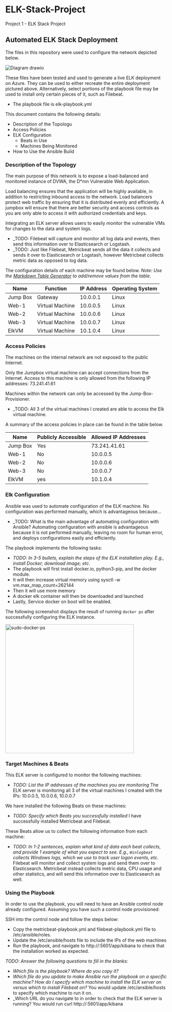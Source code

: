 # ELK-Stack-Project
Project 1 - ELK Stack Project

## Automated ELK Stack Deployment

The files in this repository were used to configure the network depicted below.


![Diagram drawio](https://user-images.githubusercontent.com/93636095/160018811-6c3094e2-4918-42af-b69a-3644024bc206.png)




These files have been tested and used to generate a live ELK deployment on Azure. They can be used to either recreate the entire deployment pictured above. Alternatively, select portions of the playbook file may be used to install only certain pieces of it, such as Filebeat.

  - The playbook file is elk-playbook.yml

This document contains the following details:
- Description of the Topologu
- Access Policies
- ELK Configuration
  - Beats in Use
  - Machines Being Monitored
- How to Use the Ansible Build


### Description of the Topology

The main purpose of this network is to expose a load-balanced and monitored instance of DVWA, the D*mn Vulnerable Web Application.

Load balancing ensures that the application will be highly available, in addition to restricting inbound access to the network. Load balancers protect web traffic by ensuring that it is distributed evenly and efficiently. A jumpbox will ensure that there are better security and access controls as you are only able to access it with authorized credentials and keys.

Integrating an ELK server allows users to easily monitor the vulnerable VMs for changes to the data and system logs.
- _TODO: Filebeat will capture and monitor all log data and events, then send this information over to Elasticsearch or Logstash.
- _TODO: Just like Filebeat, Metricbeat sends all the data it collects and sends it over to Elasticsearch or Logstash, however Metricbeat collects metric data as opposed to log data.
  
The configuration details of each machine may be found below.
_Note: Use the [Markdown Table Generator](http://www.tablesgenerator.com/markdown_tables) to add/remove values from the table_.

| Name     | Function       | IP Address | Operating System |
|----------|----------------|------------|------------------|
| Jump Box | Gateway        | 10.0.0.1   | Linux            |
| Web-1    | Virtual Machine| 10.0.0.5   | Linux            |
| Web-2    | Virtual Machine| 10.0.0.6   | Linux            |
| Web-3    | Virtual Machine| 10.0.0.7   | Linux            |
| ElkVM    | Virtual Machine| 10.1.0.4   | Linux            | 

### Access Policies

The machines on the internal network are not exposed to the public Internet. 

Only the Jumpbox virtual machine can accept connections from the Internet. Access to this machine is only allowed from the following IP addresses: 73.241.41.61


Machines within the network can only be accessed by the Jump-Box-Provisioner.
- _TODO: All 3 of the virtual machines I created are able to access the Elk virtual machine. 

A summary of the access policies in place can be found in the table below.

| Name     | Publicly Accessible | Allowed IP Addresses |
|----------|---------------------|----------------------|
| Jump Box | Yes                 | 73.241.41.61         |
| Web-1    | No                  | 10.0.0.5             |
| Web-2    | No                  | 10.0.0.6             |
| Web-3    | No                  | 10.0.0.7             |
| ElkVM    | yes                 | 10.1.0.4             |
### Elk Configuration

Ansible was used to automate configuration of the ELK machine. No configuration was performed manually, which is advantageous because...
- _TODO: What is the main advantage of automating configuration with Ansible? Automating configuration with ansible is advantageous because it is not performed manually, leaving no room for human error, and deploys configurations easily and efficiently.

The playbook implements the following tasks:
- _TODO: In 3-5 bullets, explain the steps of the ELK installation play. E.g., install Docker; download image; etc._
- The playbook will first install docker.io, python3-pip, and the docker module.
- It will then increase virtual memory using sysctl -w vm.max_map_count=262144
- Then it will use more memory
- A docker elk container will then be downloaded and launched
- Lastly, Service docker on boot will be enabled.

The following screenshot displays the result of running `docker ps` after successfully configuring the ELK instance.




<img width="401" alt="sudo-docker-ps" src="https://user-images.githubusercontent.com/93636095/160018786-34be1bcd-2d73-4e6f-9f61-b6c0a570dd38.png">






### Target Machines & Beats
This ELK server is configured to monitor the following machines:
- _TODO: List the IP addresses of the machines you are monitoring_ The ELK server is monitoring all 3 of the virtual machines I created with the IPs: 10.0.0.5, 10.0.0.6, 10.0.0.7

We have installed the following Beats on these machines:
- _TODO: Specify which Beats you successfully installed_ I have successfully installed Metricbeat and Filebeat.

These Beats allow us to collect the following information from each machine:
- _TODO: In 1-2 sentences, explain what kind of data each beat collects, and provide 1 example of what you expect to see. E.g., `Winlogbeat` collects Windows logs, which we use to track user logon events, etc._
Filebeat will monitor and collect system logs and send them over to Elasticsearch.
Metricbeat instead collects metric data, CPU usage and other statistics, and will send this information over to Elasticsearch as well. 
### Using the Playbook
In order to use the playbook, you will need to have an Ansible control node already configured. Assuming you have such a control node provisioned: 

SSH into the control node and follow the steps below:
- Copy the metricbeat-playbook.yml and filebeat-playbook.yml file to /etc/ansible/roles.
- Update the /etc/ansible/hosts file to include the IPs of the web machines
- Run the playbook, and navigate to http://<Public IP of elkVM>:5601/app/kibana to check that the installation worked as expected.

_TODO: Answer the following questions to fill in the blanks:_
- _Which file is the playbook? Where do you copy it?_
- _Which file do you update to make Ansible run the playbook on a specific machine? How do I specify which machine to install the ELK server on versus which to install Filebeat on?_ You would update /etc/ansible/hosts to specify which machine to run it on.
- _Which URL do you navigate to in order to check that the ELK server is running? You would run curl http://<Public IP of ElkVm>:5601/app/kibana
